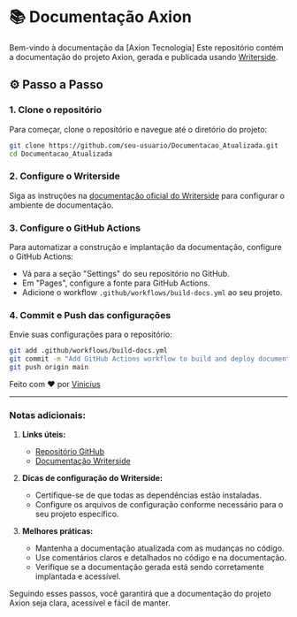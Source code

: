 # 📚 Documentação Axion

Bem-vindo à documentação da [Axion Tecnologia] Este repositório contém a documentação do projeto Axion, gerada e publicada usando [Writerside](https://www.jetbrains.com/writerside/).

## ⚙️ Passo a Passo

### 1. Clone o repositório
Para começar, clone o repositório e navegue até o diretório do projeto:

```bash
git clone https://github.com/seu-usuario/Documentacao_Atualizada.git
cd Documentacao_Atualizada
```

### 2. Configure o Writerside
Siga as instruções na [documentação oficial do Writerside](https://www.jetbrains.com/help/writerside/) para configurar o ambiente de documentação.

### 3. Configure o GitHub Actions
Para automatizar a construção e implantação da documentação, configure o GitHub Actions:

- Vá para a seção "Settings" do seu repositório no GitHub.
- Em "Pages", configure a fonte para GitHub Actions.
- Adicione o workflow `.github/workflows/build-docs.yml` ao seu projeto.

### 4. Commit e Push das configurações
Envie suas configurações para o repositório:

```bash
git add .github/workflows/build-docs.yml
git commit -m "Add GitHub Actions workflow to build and deploy documentation"
git push origin main
```

Feito com ❤️ por [Vinicius](https://github.com/viniciuscm09)

---

### Notas adicionais:

1. **Links úteis:**
   - [Repositório GitHub](https://github.com/viniciuscm09/Documentacao_Atualizada)
   - [Documentação Writerside](https://www.jetbrains.com/help/writerside/)

2. **Dicas de configuração do Writerside:**
   - Certifique-se de que todas as dependências estão instaladas.
   - Configure os arquivos de configuração conforme necessário para o seu projeto específico.

3. **Melhores práticas:**
   - Mantenha a documentação atualizada com as mudanças no código.
   - Use comentários claros e detalhados no código e na documentação.
   - Verifique se a documentação gerada está sendo corretamente implantada e acessível.

Seguindo esses passos, você garantirá que a documentação do projeto Axion seja clara, acessível e fácil de manter.
